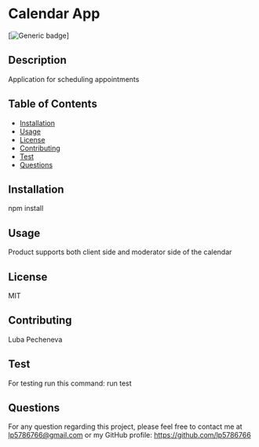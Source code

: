 
# Calendar App
[![Generic badge](https://img.shields.io/badge/Lisence-MIT-<COLOR>.svg)]
## Description
Application for scheduling appointments

## Table of Contents

- [Installation](##installation)
- [Usage](##usage)
- [License](##license)
- [Contributing](##contributing)
- [Test](##test)
- [Questions](##questions)
        
## Installation
npm install

## Usage
Product supports both client side and moderator side of the calendar

## License
MIT

## Contributing
        
Luba Pecheneva

## Test
For testing run this command: 
        run test
        
## Questions
For any question regarding this project, please feel free to contact me at lp5786766@gmail.com or my GitHub profile: https://github.com/lp5786766
